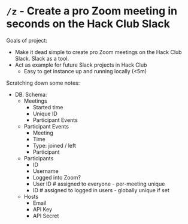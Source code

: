 # `/z` - Create a pro Zoom meeting in seconds on the Hack Club Slack

Goals of project:

- Make it dead simple to create pro Zoom meetings on the Hack Club Slack. Slack as a tool.
- Act as example for future Slack projects in Hack Club
  - Easy to get instance up and running locally (<5m)

Scratching down some notes:

- DB. Schema:
  - Meetings
    - Started time
    - Unique ID
    - Participant Events
  - Participant Events
    - Meeting
    - Time
    - Type: joined / left
    - Participant
  - Participants
    - ID
    - Username
    - Logged into Zoom?
    - User ID # assigned to everyone - per-meeting unique
    - ID # assigned to logged in users - globally unique if set
  - Hosts
    - Email
    - API Key
    - API Secret
